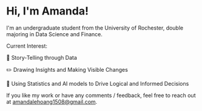 # Hi, I'm Amanda!

I'm an undergraduate student from the University of Rochester, double majoring in Data Science and Finance. 

Current Interest:

📕 Story-Telling through Data

✏️ Drawing Insights and Making Visible Changes

🚀 Using Statistics and AI models to Drive Logical and Informed Decisions


If you like my work or have any comments / feedback, feel free to reach out at amandalehoang1508@gmail.com.
